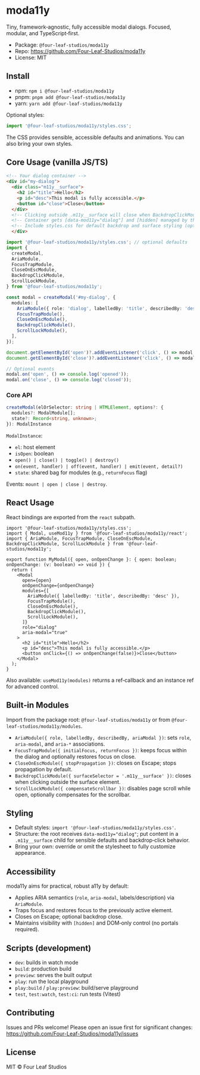 # moda11y

Tiny, framework‑agnostic, fully accessible modal dialogs. Focused, modular, and TypeScript‑first.

- Package: `@four-leaf-studios/moda11y`
- Repo: https://github.com/Four-Leaf-Studios/moda11y
- License: MIT

## Install

- npm: `npm i @four-leaf-studios/moda11y`
- pnpm: `pnpm add @four-leaf-studios/moda11y`
- yarn: `yarn add @four-leaf-studios/moda11y`

Optional styles:

```ts
import '@four-leaf-studios/moda11y/styles.css';
```

The CSS provides sensible, accessible defaults and animations. You can also bring your own styles.

## Core Usage (vanilla JS/TS)

```html
<!-- Your dialog container -->
<div id="my-dialog">
  <div class="m11y__surface">
    <h2 id="title">Hello</h2>
    <p id="desc">This modal is fully accessible.</p>
    <button id="close">Close</button>
  </div>
  <!-- Clicking outside .m11y__surface will close when BackdropClickModule is used -->
  <!-- Container gets [data-mod11y="dialog"] and [hidden] managed by the library -->
  <!-- Include styles.css for default backdrop and surface styling (optional) -->
  </div>
```

```ts
import '@four-leaf-studios/moda11y/styles.css'; // optional defaults
import {
  createModal,
  AriaModule,
  FocusTrapModule,
  CloseOnEscModule,
  BackdropClickModule,
  ScrollLockModule,
} from '@four-leaf-studios/moda11y';

const modal = createModal('#my-dialog', {
  modules: [
    AriaModule({ role: 'dialog', labelledBy: 'title', describedBy: 'desc' }),
    FocusTrapModule(),
    CloseOnEscModule(),
    BackdropClickModule(),
    ScrollLockModule(),
  ],
});

document.getElementById('open')?.addEventListener('click', () => modal.open());
document.getElementById('close')?.addEventListener('click', () => modal.close());

// Optional events
modal.on('open', () => console.log('opened'));
modal.on('close', () => console.log('closed'));
```

### Core API

```ts
createModal(elOrSelector: string | HTMLElement, options?: {
  modules?: ModalModule[];
  state?: Record<string, unknown>;
}): ModalInstance
```

`ModalInstance`:

- `el`: host element
- `isOpen`: boolean
- `open() | close() | toggle() | destroy()`
- `on(event, handler) | off(event, handler) | emit(event, detail?)`
- `state`: shared bag for modules (e.g., `returnFocus` flag)

Events: `mount | open | close | destroy`.

## React Usage

React bindings are exported from the `react` subpath.

```tsx
import '@four-leaf-studios/moda11y/styles.css';
import { Modal, useMod11y } from '@four-leaf-studios/moda11y/react';
import { AriaModule, FocusTrapModule, CloseOnEscModule, BackdropClickModule, ScrollLockModule } from '@four-leaf-studios/moda11y';

export function MyModal({ open, onOpenChange }: { open: boolean; onOpenChange: (v: boolean) => void }) {
  return (
    <Modal
      open={open}
      onOpenChange={onOpenChange}
      modules={[
        AriaModule({ labelledBy: 'title', describedBy: 'desc' }),
        FocusTrapModule(),
        CloseOnEscModule(),
        BackdropClickModule(),
        ScrollLockModule(),
      ]}
      role="dialog"
      aria-modal="true"
    >
      <h2 id="title">Hello</h2>
      <p id="desc">This modal is fully accessible.</p>
      <button onClick={() => onOpenChange(false)}>Close</button>
    </Modal>
  );
}
```

Also available: `useMod11y(modules)` returns a ref‑callback and an instance ref for advanced control.

## Built‑in Modules

Import from the package root: `@four-leaf-studios/moda11y` or from `@four-leaf-studios/moda11y/modules`.

- `AriaModule({ role, labelledBy, describedBy, ariaModal })`: sets `role`, `aria-modal`, and `aria-*` associations.
- `FocusTrapModule({ initialFocus, returnFocus })`: keeps focus within the dialog and optionally restores focus on close.
- `CloseOnEscModule({ stopPropagation })`: closes on Escape; stops propagation by default.
- `BackdropClickModule({ surfaceSelector = '.m11y__surface' })`: closes when clicking outside the surface element.
- `ScrollLockModule({ compensateScrollbar })`: disables page scroll while open, optionally compensates for the scrollbar.

## Styling

- Default styles: `import '@four-leaf-studios/moda11y/styles.css'`.
- Structure: the root receives `data-mod11y="dialog"`; put content in a `.m11y__surface` child for sensible defaults and backdrop‑click behavior.
- Bring your own: override or omit the stylesheet to fully customize appearance.

## Accessibility

moda11y aims for practical, robust a11y by default:

- Applies ARIA semantics (`role`, `aria-modal`, labels/description) via `AriaModule`.
- Traps focus and restores focus to the previously active element.
- Closes on Escape; optional backdrop close.
- Maintains visibility with `[hidden]` and DOM‑only control (no portals required).

## Scripts (development)

- `dev`: builds in watch mode
- `build`: production build
- `preview`: serves the built output
- `play`: run the local playground
- `play:build` / `play:preview`: build/serve playground
- `test`, `test:watch`, `test:ci`: run tests (Vitest)

## Contributing

Issues and PRs welcome! Please open an issue first for significant changes: https://github.com/Four-Leaf-Studios/moda11y/issues

## License

MIT © Four Leaf Studios

